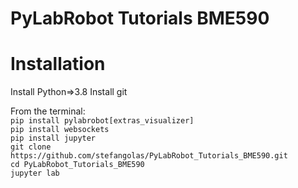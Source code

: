 # PyLabRobot Tutorials BME590

# Installation

Install Python=>3.8
Install git


From the terminal:</br>
`pip install pylabrobot[extras_visualizer]`</br>
`pip install websockets`</br>
`pip install jupyter`</br>
`git clone https://github.com/stefangolas/PyLabRobot_Tutorials_BME590.git`</br>
`cd PyLabRobot_Tutorials_BME590`</br>
`jupyter lab`</br>
